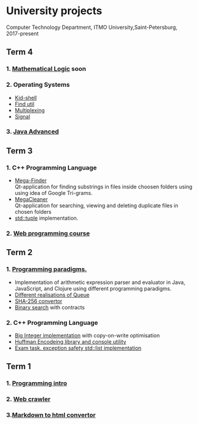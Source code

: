 # University projects
Computer Technology Department, ITMO University,Saint-Petersburg, 2017-present

## Term 4
### 1. [Mathematical Logic](??) soon
### 2. Operating Systems
 * [Kid-shell](https://github.com/mikeTerentev/os-kidshell/)
 * [Find util](https://github.com/mikeTerentev/os-find/) 
 * [Multiplexing](https://github.com/mikeTerentev/os-net-multiplexing)
 * [Signal](https://github.com/mikeTerentev/os-signal)
### 3. [Java Advanced](https://github.com/mikeTerentev/Java-projects/tree/master/advanced-2019)


## Term 3
### 1. C++ Programming Language
 * [Mega-Finder](https://github.com/mikeTerentev/megaFinder)  
Qt-application  for finding substrings in files inside choosen folders using using idea of Google Tri-grams. 
 * [MegaCleaner](https://github.com/mikeTerentev/megaCleaner)  
Qt-application for searching, viewing and  deleting duplicate files in chosen folders 
 * [std::tuple](https://github.com/mikeTerentev/tuple) implementation.
### 2. [Web programming course](https://github.com/mikeTerentev/Java-projects/tree/master/Web%20programming)


## Term 2
### 1. [Programming paradigms.](https://github.com/mikeTerentev/Java-projects/tree/master/Java-2018)
 * Implementation of arithmetic expression parser and evaluator in Java, JavaScript, and Clojure using different programming paradigms.
 * [Different realisations of Queue](https://github.com/mikeTerentev/Java-projects/tree/master/Java-2018/java/queue)
 * [SHA-256 convertor](https://github.com/mikeTerentev/Java-projects/blob/master/Java-2018/java/md5)
 * [Binary search](https://github.com/mikeTerentev/Java-projects/tree/master/Java-2018/java/search) with contracts
### 2. C++ Programming Language
 * [Big Integer implementation](https://github.com/mikeTerentev/bigint) with copy-on-write optimisation
 * [Huffman Encodeing library and console utility](https://github.com/mikeTerentev/huffman-archiver-cpp)
 * [Exam task. exception safety std::list implementation](https://github.com/mikeTerentev/list)

## Term 1
### 1. [Programming intro](https://github.com/mikeTerentev/Java-projects/tree/master/Programing-introduction)
### 2. [Web crawler]()
### 3.[Markdown to html convertor]()

